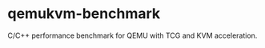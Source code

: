 qemukvm-benchmark
=================

C/C++ performance benchmark for QEMU with TCG and KVM acceleration.

